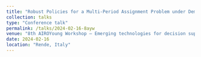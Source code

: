 ```yaml
---
title: "Robust Policies for a Multi-Period Assignment Problem under Demand Uncertainty"
collection: talks
type: "Conference talk"
permalink: /talks/2024-02-16-8ayw
venue: "8th AIROYoung Workshop – Emerging technologies for decision support systems and innovative optimization paradigms, February 14-16, 2024"
date: 2024-02-16
location: "Rende, Italy"
---
```

